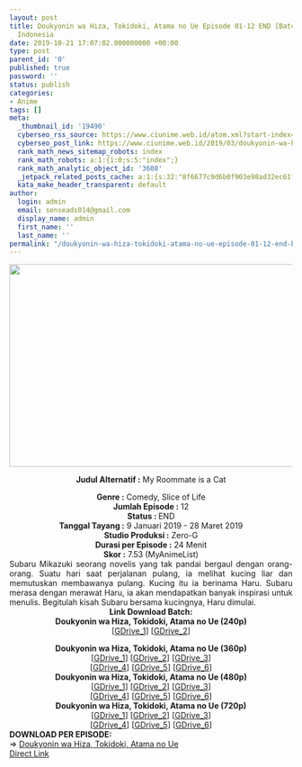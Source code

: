 ```yaml
---
layout: post
title: Doukyonin wa Hiza, Tokidoki, Atama no Ue Episode 01-12 END [Batch] Subtitle
  Indonesia
date: 2019-10-21 17:07:02.000000000 +00:00
type: post
parent_id: '0'
published: true
password: ''
status: publish
categories:
- Anime
tags: []
meta:
  _thumbnail_id: '19490'
  cyberseo_rss_source: https://www.ciunime.web.id/atom.xml?start-index=2401&max-results=150
  cyberseo_post_link: https://www.ciunime.web.id/2019/03/doukyonin-wa-hiza-tokidoki-atama-no-ue.html
  rank_math_news_sitemap_robots: index
  rank_math_robots: a:1:{i:0;s:5:"index";}
  rank_math_analytic_object_id: '3608'
  _jetpack_related_posts_cache: a:1:{s:32:"8f6677c9d6b0f903e98ad32ec61f8deb";a:2:{s:7:"expires";i:1654306350;s:7:"payload";a:3:{i:0;a:1:{s:2:"id";i:26647;}i:1;a:1:{s:2:"id";i:26649;}i:2;a:1:{s:2:"id";i:26651;}}}}
  kata_make_header_transparent: default
author:
  login: admin
  email: senseads014@gmail.com
  display_name: admin
  first_name: ''
  last_name: ''
permalink: "/doukyonin-wa-hiza-tokidoki-atama-no-ue-episode-01-12-end-batch-subtitle-indonesia/"
---
```

<div style="text-align: center;">
<div style="text-align: left;">
<div class="separator" style="clear: both; text-align: center;"><img border="0" data-original-height="720" data-original-width="1280" height="360" src="{{ site.baseurl }}/assets/2019/10/Doukyonin%2Bwa%2BHiza%252C%2BTokidoki%252C%2BAtama%2Bno%2BUe.jpg" width="640" /></div>
<p></div>
<p><b>Judul</b><b><b> Alternatif</b> :</b> My Roommate is a Cat</div>
<div style="text-align: center;"><b><b>Genre :</b></b> Comedy, Slice of Life</div>
<div style="text-align: center;"><b>Jumlah Episode :</b> 12<br /><b>Status : </b>END<br /><b>Tanggal Tayang :</b> 9 Januari 2019 - 28 Maret 2019<br /><b>Studio Produksi :</b> Zero-G<br /><b>Durasi per Episode :</b> 24 Menit</div>
<div style="text-align: center;"><b>Skor :</b> 7.53 (MyAnimeList)</div>
<div style="text-align: center;"></div>
<div style="text-align: justify;">Subaru Mikazuki seorang novelis yang tak pandai bergaul dengan orang-orang. Suatu hari saat perjalanan pulang, ia melihat kucing liar dan memutuskan membawanya pulang. Kucing itu ia berinama Haru. Subaru merasa dengan merawat Haru, ia akan mendapatkan banyak inspirasi untuk menulis. Begitulah kisah Subaru bersama kucingnya, Haru dimulai.</div>
<div style="text-align: justify;"></div>
<div style="text-align: justify;"></div>
<div style="text-align: center;"><b>Link Download Batch:</b></div>
<div style="text-align: center;">
<div style="text-align: center;"><b>Doukyonin wa Hiza, Tokidoki, Atama no Ue (240p)</b></div>
<div style="text-align: center;">[<a href="https://drive.google.com/uc?id=1-ilsO_8ZguycPpIkAAMDV8sYwY-9Sh5b" target="_blank" rel="noopener">GDrive_1</a>] [<a href="https://drive.google.com/uc?id=1oE6ib5aVOla0fKGEU-ErWneia-3SpBQA" target="_blank" rel="noopener">GDrive_2</a>]</p>
</div>
</div>
<div style="text-align: center;"><b>Doukyonin wa Hiza, Tokidoki, Atama no Ue (360p)</b></div>
<div style="text-align: center;">[<a href="https://drive.google.com/uc?id=1tWsUSK9YhKXopaJDesXqOgOqzAmKZJv_" target="_blank" rel="noopener">GDrive_1</a>] [<a href="https://drive.google.com/uc?id=1a1pvCT4BQpl2zGhViZxPLhF1bqPHAlNp" target="_blank" rel="noopener">GDrive_2</a>] [<a href="https://drive.google.com/uc?id=1UvZRjiPhPqqISD3r5gmxOYKYE1zb2bE6" target="_blank" rel="noopener">GDrive_3</a>]<br />[<a href="https://drive.google.com/uc?id=1kyIFgu7sF52S4VzYDpAn32Auqb4frupP" target="_blank" rel="noopener">GDrive_4</a>] [<a href="https://drive.google.com/uc?id=1K_IzZKT6Zlg-brPaZ0EjDRCZq9gV4FKK" target="_blank" rel="noopener">GDrive_5</a>] [<a href="https://drive.google.com/uc?id=1b2D2DyMoDqln99WYzfmvyVYP3p79X0IS" target="_blank" rel="noopener">GDrive_6</a>]</div>
<div style="text-align: center;"></div>
<div style="text-align: center;"><b>Doukyonin wa Hiza, Tokidoki, Atama no Ue (480p)</b><br />[<a href="https://drive.google.com/uc?id=1Z6GZ5UaVO6Al3tqhzSySxycVewV8jb_D" target="_blank" rel="noopener">GDrive_1</a>] [<a href="https://drive.google.com/uc?id=1Nb76hy7rXF7VwXQKrR0YBa5mzDX0i19G" target="_blank" rel="noopener">GDrive_2</a>] [<a href="https://drive.google.com/uc?id=1YplwWFes67VrsBt0ADz0jgC36xli5_Zd" target="_blank" rel="noopener">GDrive_3</a>]<br />[<a href="https://drive.google.com/uc?id=10fAKLqJrIr804ZA_hvV_PZ3Rob-PIRMl" target="_blank" rel="noopener">GDrive_4</a>] [<a href="https://drive.google.com/uc?id=1IRFcAh2XETnemBFb2R3va8TLIgSUUDxt" target="_blank" rel="noopener">GDrive_5</a>] [<a href="https://drive.google.com/uc?id=15d_8xk-mRupBUFayIsM4Je2x3Xcwihkr" target="_blank" rel="noopener">GDrive_6</a>]</div>
<div style="text-align: center;"><b>Doukyonin wa Hiza, Tokidoki, Atama no Ue (720p)</b><br />[<a href="https://drive.google.com/uc?id=1mqaIKIuXnbAzB7YG1Ruj8T9KCW_j66K_" target="_blank" rel="noopener">GDrive_1</a>] [<a href="https://drive.google.com/uc?id=1m2UbPwOCaLbjLE-ZN8Zv4KWbp2ftjsSN" target="_blank" rel="noopener">GDrive_2</a>] [<a href="https://drive.google.com/uc?id=1KehxcAZ3xOKlUItY4HPP7ZnABrshKmje" target="_blank" rel="noopener">GDrive_3</a>]<br />[<a href="https://drive.google.com/uc?id=1nDx69ILNogpOVyao5y67wWjLYPE8-OAn" target="_blank" rel="noopener">GDrive_4</a>] [<a href="https://drive.google.com/uc?id=1ObE-SOFGejE8xyp1xPCre4Iduo7jp_w1" target="_blank" rel="noopener">GDrive_5</a>] [<a href="https://drive.google.com/uc?id=1OrURE1FQSvXPgMKAO1bK1RCxC24vzAou" target="_blank" rel="noopener">GDrive_6</a>]
<div style="text-align: left;"></div>
<div style="text-align: left;"></div>
<div style="text-align: left;"><b>DOWNLOAD PER EPISODE:</b></div>
<div style="text-align: left;">=&gt; <a href="https://www.ciunime.com/2019/02/doukyonin-wa-hiza-tokidoki-atama-no-ue.html" target="_blank" rel="noopener">Doukyonin wa Hiza, Tokidoki, Atama no Ue</a></div>
<div style="text-align: left;"></div>
</div>
<link rel="stylesheet" href="https://cdnjs.cloudflare.com/ajax/libs/font-awesome/4.7.0/css/font-awesome.min.css" />
<div class="divbtn"> <a href="https://handymansurrender.com/fihup8buzv?key=94550f7ce39444073321dde3b8782f97" class="btn"><i class="fa fa-download"></i> Direct Link</a> </div>
